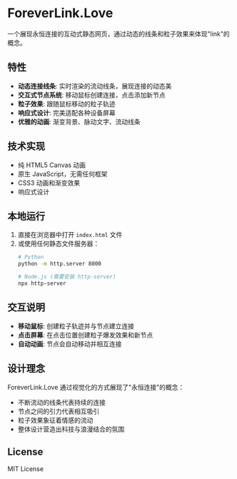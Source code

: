 # ForeverLink.Love

一个展现永恒连接的互动式静态网页，通过动态的线条和粒子效果来体现"link"的概念。

## 特性

- **动态连接线条**: 实时渲染的流动线条，展现连接的动态美
- **交互式节点系统**: 移动鼠标创建连接，点击添加新节点
- **粒子效果**: 跟随鼠标移动的粒子轨迹
- **响应式设计**: 完美适配各种设备屏幕
- **优雅的动画**: 渐变背景、脉动文字、流动线条

## 技术实现

- 纯 HTML5 Canvas 动画
- 原生 JavaScript，无需任何框架
- CSS3 动画和渐变效果
- 响应式设计

## 本地运行

1. 直接在浏览器中打开 `index.html` 文件
2. 或使用任何静态文件服务器：
   ```bash
   # Python
   python -m http.server 8000
   
   # Node.js (需要安装 http-server)
   npx http-server
   ```

## 交互说明

- **移动鼠标**: 创建粒子轨迹并与节点建立连接
- **点击屏幕**: 在点击位置创建粒子爆发效果和新节点
- **自动动画**: 节点会自动移动并相互连接

## 设计理念

ForeverLink.Love 通过视觉化的方式展现了"永恒连接"的概念：
- 不断流动的线条代表持续的连接
- 节点之间的引力代表相互吸引
- 粒子效果象征着情感的流动
- 整体设计营造出科技与浪漫结合的氛围

## License

MIT License